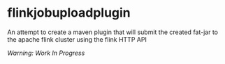 # flinkjobuploadplugin
An attempt to create a maven plugin that will submit the created fat-jar to the apache flink cluster using the flink HTTP API

_Warning: Work In Progress_
